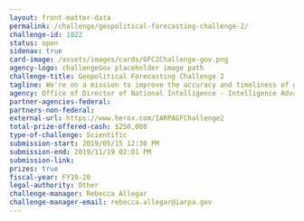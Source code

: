 ```yaml
---
layout: front-matter-data
permalink: /challenge/geopolitical-forecasting-challenge-2/
challenge-id: 1022
status: open
sidenav: true
card-image: /assets/images/cards/GFC2Challenge-gov.png
agency-logo: challengeGov placeholder image path
challenge-title: Geopolitical Forecasting Challenge 2
tagline: We're on a mission to improve the accuracy and timeliness of geopolitical forecasting.
agency: Office of Director of National Intelligence - Intelligence Advanced Research Project Activity
partner-agencies-federal: 
partners-non-federal: 
external-url: https://www.herox.com/IARPAGFChallenge2
total-prize-offered-cash: $250,000
type-of-challenge: Scientific
submission-start: 2019/05/15 12:30 PM
submission-end: 2019/11/19 02:01 PM
submission-link:  
prizes: true
fiscal-year: FY19-20
legal-authority: Other
challenge-manager: Rebecca Allegar
challenge-manager-email: rebecca.allegar@iarpa.gov
---
```

